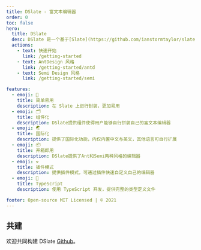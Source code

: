 ```yaml
---
title: DSlate - 富文本编辑器
order: 0
toc: false
hero:
  title: DSlate
  desc: DSlate 是一个基于[Slate](https://github.com/ianstormtaylor/slate) 构建的的富文本编辑器。你可以通过插件的方式轻松自定义节点、工具等元素。
  actions:
    - text: 快速开始
      link: /getting-started
    - text: AntDesign 风格
      link: /getting-started/antd
    - text: Semi Design 风格
      link: /getting-started/semi

features:
  - emoji: 🚀
    title: 简单易用
    description: 在 Slate 上进行封装，更加易用
  - emoji: 🗂️
    title: 组件化
    description: DSlate提供组件使得用户能够自行拼装自己的富文本编辑器
  - emoji: 🌏
    title: 国际化
    description: 提供了国际化功能，内仅内置中文与英文，其他语言可自行扩展
  - emoji: 📦
    title: 开箱即用
    description: DSlate提供了Ant和Semi两种风格的编辑器
  - emoji: ⚒️
    title: 插件模式
    description: 提供插件模式，可通过插件快速自定义自己的编辑器
  - emoji: 📘
    title: TypeScript
    description: 使用 TypeScript 开发，提供完整的类型定义文件

footer: Open-source MIT Licensed | © 2021
---
```


## 共建

欢迎共同构建 DSlate [Github](https://github.com/rojer95/dslate)。

